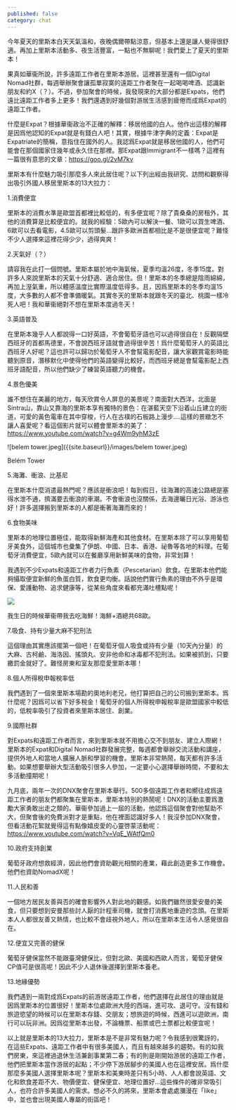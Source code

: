```yaml
---
published: false
category: chat
---
```

今年夏天的里斯本白天天氣溫和，夜晚偶爾帶點涼意，但基本上還是讓人覺得很舒適。再加上里斯本活動多、夜生活豐富，一點也不無聊呢！我們愛上了夏天的里斯本！

果真如華衞所說，許多遠距工作者在里斯本游居。這裡甚至還有一個Digital Nomad社群，每週舉辦聚會讓孤單寂寞的遠距工作者聚在一起喝喝啤酒、認識新朋友和約X（？）。不過，參加聚會的時候，我發現來的大部分都是Expats，他們遠比遠距工作者多上更多！我們還遇到好幾個對游居生活感到疲倦而成爲Expat的遠距工作者。

什麼是Expat？根據華衞政治不正確的解釋：移居他國的白人。他作出這樣的解釋是因爲他認知的Expat就是有錢白人吧！其實，根據牛津字典的定義：Expat是Expatriate的簡稱，意指住在國外的人。我認爲Expat就是移居他國的人，他們可能會在那個國家住幾年或永久住在那裡。那Expat跟Immigrant不一樣嗎？這裡有一篇很有意思的文章：https://goo.gl/2vM7kv

里斯本有什麼魅力吸引那麼多人來此居住呢？以下列出經由我研究、訪問和觀察得出吸引外國人移居里斯本的13大拉力：

1.消費便宜

里斯本的消費水準是歐盟首都裡比較低的，有多便宜呢？除了貴桑桑的房租外，其他的消費算是比較便宜的。就我的經驗：5歐內可以解決一餐、1歐可以買生啤酒、6歐可以去看電影，4.5歐可以剪頭髮…跟許多歐洲首都相比是不是很便宜呢？難怪不少人選擇來這裡花得少少，過得爽爽！

2.天氣好（？）

請容我在此打一個問號。里斯本屬於地中海氣候，夏季均溫26度，冬季15度。對許多人來說里斯本的天氣十分舒適、適合居住。但！里斯本的冬季總是陰雨綿綿，再加上溼氣重，所以體感溫度比實際溫度低得多。且，因爲里斯本的冬季均溫15度，大多數的人都不會準備暖氣。其實冬天的里斯本就跟冬天的臺北、桃園一樣冷死人吧！我和華衞絕對不想在里斯本度過冬天！

3.英語普及

在里斯本幾乎人人都說得一口好英語，不會葡萄牙語也可以過得很自在！反觀隔壁西班牙的首都馬德里，不會說西班牙語就會過得很辛苦！爲什麼葡萄牙人的英語比西班牙人好呢？這也許可以歸功於葡萄牙人不會幫電影配音，讓大家觀賞電影時能聽到原音，潛移默化中使得他們的英語變得比較好，而西班牙總是會幫電影配上西班牙語配音，所以他們缺少了練習英語聽力的機會。

4.景色優美

誰不想住在美麗的地方，每天欣賞令人屏息的美景呢？南面對大西洋，北面是Sintra山，靠山又靠海的里斯本享有獨特的景色：在湛藍天空下沿着山丘建立的街道，可愛的黃色電車在其中穿梭，行人在古樸的石板路上漫步….這樣的景緻怎不讓人喜愛呢？看這個影片就可以體會里斯本的美了：
 https://www.youtube.com/watch?v=g4Wm9yhM3zE
 
 ![belem tower.jpeg]({{site.baseurl}}/images/belem tower.jpeg)

 Belém Tower

5.海灘、衝浪、比基尼

在里斯本什麼消遣最熱門呢？應該是衝浪吧！每到假日，往海灘的高速公路總是塞得水泄不通，擠滿要去衝浪的車潮。不會衝浪也沒關係，去海邊曬日光浴、游泳也好！許多選擇搬到里斯本的人都是衝著海灘而來的！

6.食物美味

里斯本的地理位置極佳，能取得新鮮海產和其他食材。在里斯本除了可以享用葡萄牙美食外，這個城市也彙集了伊朗、中國、日本、香港、祕魯等各地的料理。在葡萄牙消費便宜，5歐內就可以在餐廳享用新鮮美味的食物，非常划算！

我遇到不少Expats和遠距工作者力行魚素（Pescetarian）飲食。在里斯本他們能夠攝取便宜新鮮的魚蛋白質，飲食更均衡。話說他們實行魚素的理由不外乎是環保、愛護動物、追求健康等，從某些角度來看都充滿吐槽點呢！

![]({{site.baseurl}}/images/ni's%20bday.jpeg)

我生日的時候華衞帶我去吃海鮮！海鮮+酒總共68歐。

7.吸食、持有少量大麻不犯刑法

這個理由其實應該擺第一個吧！在葡萄牙個人吸食或持有少量（10天內分量）的大麻、古柯鹼、海洛因、搖頭丸、安非他命和冰毒都不犯刑法。如果被抓到，只要繳罰金就好了。難怪房東和室友那麼愛里斯本哪！

8.個人所得稅申報稅率低

我們遇到了一個來里斯本場勘的奧地利老兄，他打算把自己的公司搬到里斯本。爲什麼呢？因爲可以省下好多稅金！葡萄牙的個人所得稅申報稅率是歐盟國家中較低的，低稅率吸引了投資者來里斯本居住、創業。

9.國際社群

對Expats和遠距工作者而言，來到里斯本就不用擔心交不到朋友、建立人際網！里斯本的Expat和Digital Nomad社群發展完整，每週都會舉辦交流活動和講座，提供外地人和當地人擴展人脈和學習的機會。里斯本非常熱鬧，每天都有許多活動。如果想要舉辦大型活動吸引很多人參加，一定要小心選擇舉辦時間，不要和太多活動撞期呢！

九月底，兩年一次的DNX聚會在里斯本舉行。500多個遠距工作者和嚮往成爲遠距工作者的朋友們都聚集在里斯本，里斯本特別的熱鬧呢！DNX的活動主要爲激勵大家勇敢出走之類的。華衞參加過上一屆的活動，他認爲這個聚會對他幫助不大，但聚會後的免費派對才是重點，他在裡面認識好多人！我沒參加DNX聚會，但看活動花絮就覺得這有點像嬉皮愛的心靈啓蒙活動呢：https://www.youtube.com/watch?v=VqE_WAtfQm0

10.政府支持創業

葡萄牙政府想救經濟，因此他們會資助觀光相關的產業，藉此創造更多工作機會。他們也資助NomadX呢！

11.人民和善

一個地方居民友善與否的確會影響外人對此地的觀感。如我們雖然很愛安曼的美食，但只要想到安曼那些討人厭的計程車司機，就會打消舊地重遊的念頭。在里斯本人人都很友善又熱情，也比較不會歧視外地人，所以在里斯本生活令人感覺很自在。

12.便宜又完善的健保

葡萄牙健保當然不能跟臺灣健保比，但對北歐、美國和西歐人而言，葡萄牙健保CP值可是很高呢！因此不少人退休後選擇到里斯本養老。

13.地緣優勢

我們遇到一兩對成爲Expats的前游居遠距工作者，他們選擇在此居住的理由就是因爲里斯本的位置很好！里斯本位處歐洲大陸的西端，進可攻、退可守。沒有錢和旅遊慾望的時候可以在里斯本存錢、交朋友；想旅遊的時候，西進可以遊歐洲，南行可以玩非洲。因爲從里斯本出發，不論機票、船票或巴士票都比較便宜呢！

以上就是里斯本的13大拉力，里斯本是不是非常有魅力呢？令我感到很驚訝的，在這些Expats、遠距工作者中有很多美國人，而且有越來越多的趨勢。有的如我們房東，來這裡過退休生活兼創事業第二春；有的則是剛開始游居的遠距工作者，他們把里斯本當作游居的起點；不少停下游居腳步的美國人也在這裡安居。爲什麼那麼多美國人選擇里斯本呢？里斯本和美東時差只有5小時、人人都會說英語、文化和飲食差距不大、物價便宜、健保便宜、地理位置好…這些條件的確非常吸引人，也符合許多美國人的需求。想必不久的將來，里斯本會處處瀰漫在「like」中，並也會出現美國人專屬的街區吧！
